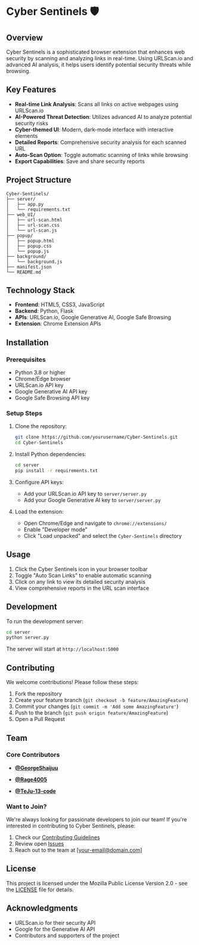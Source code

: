 # Cyber Sentinels 🛡️

## Overview
Cyber Sentinels is a sophisticated browser extension that enhances web security by scanning and analyzing links in real-time. Using URLScan.io and advanced AI analysis, it helps users identify potential security threats while browsing.

## Key Features
- **Real-time Link Analysis**: Scans all links on active webpages using URLScan.io
- **AI-Powered Threat Detection**: Utilizes advanced AI to analyze potential security risks
- **Cyber-themed UI**: Modern, dark-mode interface with interactive elements
- **Detailed Reports**: Comprehensive security analysis for each scanned URL
- **Auto-Scan Option**: Toggle automatic scanning of links while browsing
- **Export Capabilities**: Save and share security reports

## Project Structure
```
Cyber-Sentinels/
├── server/
│   ├── app.py
│   └── requirements.txt
├── web_UI/
│   ├── url-scan.html
│   ├── url-scan.css
│   └── url-scan.js
├── popup/
│   ├── popup.html
│   ├── popup.css
│   └── popup.js
├── background/
│   └── background.js
├── manifest.json
└── README.md
```

## Technology Stack
- **Frontend**: HTML5, CSS3, JavaScript
- **Backend**: Python, Flask
- **APIs**: URLScan.io, Google Generative AI, Google Safe Browsing
- **Extension**: Chrome Extension APIs

## Installation

### Prerequisites
- Python 3.8 or higher
- Chrome/Edge browser
- URLScan.io API key
- Google Generative AI API key
- Google Safe Browsing API key

### Setup Steps
1. Clone the repository:
   ```bash
   git clone https://github.com/yourusername/Cyber-Sentinels.git
   cd Cyber-Sentinels
   ```

2. Install Python dependencies:
   ```bash
   cd server
   pip install -r requirements.txt
   ```

3. Configure API keys:
   - Add your URLScan.io API key to `server/server.py`
   - Add your Google Generative AI key to `server/server.py`

4. Load the extension:
   - Open Chrome/Edge and navigate to `chrome://extensions/`
   - Enable "Developer mode"
   - Click "Load unpacked" and select the `Cyber-Sentinels` directory

## Usage
1. Click the Cyber Sentinels icon in your browser toolbar
2. Toggle "Auto Scan Links" to enable automatic scanning
3. Click on any link to view its detailed security analysis
4. View comprehensive reports in the URL scan interface

## Development
To run the development server:
```bash
cd server
python server.py
```
The server will start at `http://localhost:5000`

## Contributing
We welcome contributions! Please follow these steps:

1. Fork the repository
2. Create your feature branch (`git checkout -b feature/AmazingFeature`)
3. Commit your changes (`git commit -m 'Add some AmazingFeature'`)
4. Push to the branch (`git push origin feature/AmazingFeature`)
5. Open a Pull Request

## Team

### Core Contributors
- **[@GeorgeShaijuu](https://github.com/GeorgeShaijuu)**

- **[@Rage4005](https://github.com/Rage4005)** 

- **[@TeJu-13-code](https://github.com/TeJu-13-code)** 

### Want to Join?
We're always looking for passionate developers to join our team! If you're interested in contributing to Cyber Sentinels, please:
1. Check our [Contributing Guidelines](CONTRIBUTING.md)
2. Review open [Issues](https://github.com/yourusername/Cyber-Sentinels/issues)
3. Reach out to the team at [your-email@domain.com]

## License
This project is licensed under the Mozilla Public License Version 2.0 - see the [LICENSE](LICENSE) file for details.

## Acknowledgments
- URLScan.io for their security API
- Google for the Generative AI API
- Contributors and supporters of the project
